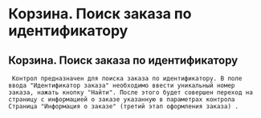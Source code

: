 ﻿---
description: 2.4.7
---
# Корзина. Поиск заказа по идентификатору
## Корзина. Поиск заказа по идентификатору
     Контрол предназначен для поиска заказа по идентификатору. В поле ввода "Идентификатор заказа" необходимо ввести уникальный номер заказа, нажать кнопку "Найти". После этого будет совершен переход на страницу с информацией о заказе указанную в параметрах контрола Страница "Информация о заказе" (третий этап оформления заказа) .
